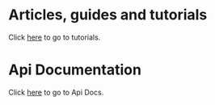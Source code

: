 # Articles, guides and tutorials

Click [here](tutorials/index.md) to go to tutorials.

# Api Documentation

Click [here](api/index.md) to go to Api Docs.